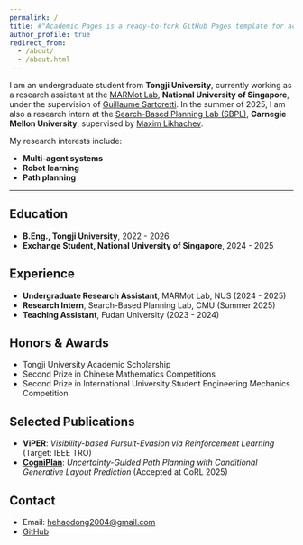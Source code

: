 ```yaml
---
permalink: /
title: #"Academic Pages is a ready-to-fork GitHub Pages template for academic personal websites"
author_profile: true
redirect_from: 
  - /about/
  - /about.html
---
```


I am an undergraduate student from **Tongji University**, currently working as a research assistant at the [MARMot Lab](https://www.marmotlab.org/), **National University of Singapore**, under the supervision of [Guillaume Sartoretti](https://cde.nus.edu.sg/me/staff/sartoretti-guillaume-a/). In the summer of 2025, I am also a research intern at the [Search-Based Planning Lab (SBPL)](http://www.sbpl.net/), **Carnegie Mellon University**, supervised by [Maxim Likhachev](https://www.cs.cmu.edu/~maxim/).

My research interests include:
- **Multi-agent systems**
- **Robot learning**
- **Path planning**

---

## Education

- **B.Eng., Tongji University**, 2022 - 2026
- **Exchange Student, National University of Singapore**, 2024 - 2025

## Experience

- **Undergraduate Research Assistant**, MARMot Lab, NUS (2024 - 2025)
- **Research Intern**, Search-Based Planning Lab, CMU (Summer 2025)
- **Teaching Assistant**, Fudan University (2023 - 2024)

## Honors & Awards

- Tongji University Academic Scholarship
- Second Prize in Chinese Mathematics Competitions
- Second Prize in International University Student Engineering Mechanics Competition


## Selected Publications
- **ViPER**: *Visibility-based Pursuit-Evasion via Reinforcement Learning* (Target: IEEE TRO)  
- **[CogniPlan](https://hehaodong2004.github.io/CogniPlan/)**: *Uncertainty-Guided Path Planning with Conditional Generative Layout Prediction*  (Accepted at CoRL 2025)

## Contact

- Email: hehaodong2004@gmail.com
- [GitHub](https://github.com/HeHaodong2004)

